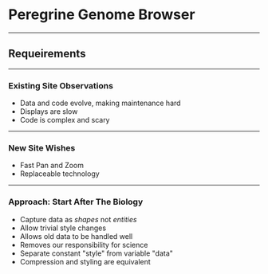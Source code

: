 # Peregrine Genome Browser

---

## Requeirements

---

### Existing Site Observations

* Data and code evolve, making maintenance hard
* Displays are slow
* Code is complex and scary

---

### New Site Wishes

* Fast Pan and Zoom
* Replaceable technology

---

### Approach: Start After The Biology

* Capture data as *shapes* not *entities*
* Allow trivial style changes
* Allows old data to be handled well
* Removes our responsibility for science
* Separate constant "style" from variable "data"
* Compression and styling are equivalent

